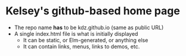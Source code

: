 # Kelsey's github-based home page

- The repo name **has** to be kdz.github.io (same as public URL)
- A single index.html file is what is initially displayed
    - It can be static, or Elm-generated, or anything else
    - It can contain links, menus, links to demos, etc.
